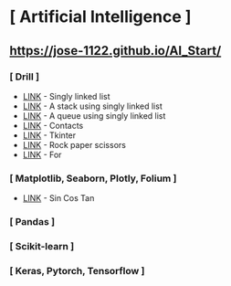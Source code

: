 # [ Artificial Intelligence ]

## https://jose-1122.github.io/AI_Start/

### [ Drill ]
  * [LINK](https://jose-1122.github.io/AI_Start/) - Singly linked list
  * [LINK](https://jose-1122.github.io/AI_Start/) - A stack using singly linked list
  * [LINK](https://jose-1122.github.io/AI_Start/) - A queue using singly linked list
  * [LINK](https://jose-1122.github.io/AI_Start/Contact.html) - Contacts
  * [LINK](https://jose-1122.github.io/AI_Start/GUI_Programming_tkinter.html) - Tkinter
  * [LINK](https://jose-1122.github.io/AI_Start/RockPaperScissors.html) - Rock paper scissors
  * [LINK](https://jose-1122.github.io/AI_Start/Patterns_of_Stars.html) - For
    
### [ Matplotlib, Seaborn, Plotly, Folium ]
  * [LINK](https://jose-1122.github.io/AI_Start/Sin_Cos_Tan_Func.html) - Sin Cos Tan

### [ Pandas ]

### [ Scikit-learn ]
  
### [ Keras, Pytorch, Tensorflow ]
